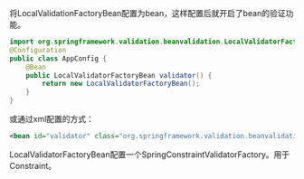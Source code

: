 
将LocalValidationFactoryBean配置为bean，这样配置后就开启了bean的验证功能。
```java
import org.springframework.validation.beanvalidation.LocalValidatorFactoryBean;
@Configuration 
public class AppConfig {  
	@Bean   
	public LocalValidatorFactoryBean validator() { 
		return new LocalValidatorFactoryBean();
	}
}
```
或通过xml配置的方式：
```xml
<bean id="validator" class="org.springframework.validation.beanvalidation.LocalValidatorFactoryBean"/>
```


LocalValidatorFactoryBean配置一个SpringConstraintValidatorFactory。用于Constraint。